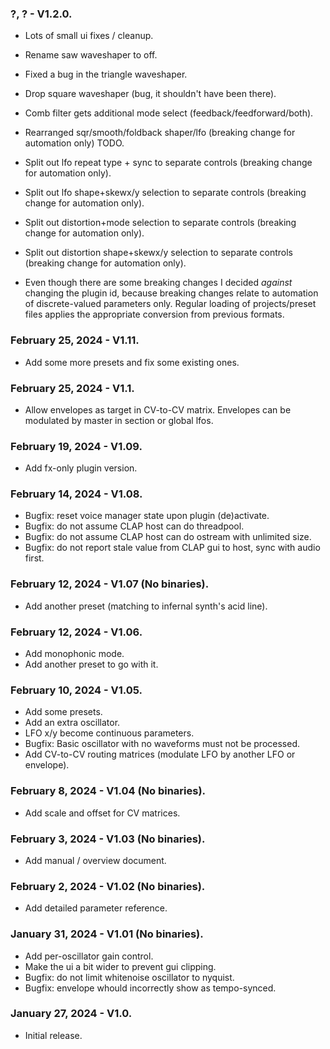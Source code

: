 ### ?, ? - V1.2.0.

- Lots of small ui fixes / cleanup.
- Rename saw waveshaper to off.
- Fixed a bug in the triangle waveshaper.
- Drop square waveshaper (bug, it shouldn't have been there).
- Comb filter gets additional mode select (feedback/feedforward/both).
- Rearranged sqr/smooth/foldback shaper/lfo (breaking change for automation only) TODO.
- Split out lfo repeat type + sync to separate controls (breaking change for automation only).
- Split out lfo shape+skewx/y selection to separate controls (breaking change for automation only).
- Split out distortion+mode selection to separate controls (breaking change for automation only).
- Split out distortion shape+skewx/y selection to separate controls (breaking change for automation only).

- Even though there are some breaking changes I decided *against* changing the plugin id,
because breaking changes relate to automation of discrete-valued parameters only.
Regular loading of projects/preset files applies the appropriate conversion from previous formats.

### February 25, 2024 - V1.11.

- Add some more presets and fix some existing ones.

### February 25, 2024 - V1.1.

- Allow envelopes as target in CV-to-CV matrix. Envelopes can be modulated by master in section or global lfos.

### February 19, 2024 - V1.09.

- Add fx-only plugin version.

### February 14, 2024 - V1.08.

- Bugfix: reset voice manager state upon plugin (de)activate.
- Bugfix: do not assume CLAP host can do threadpool.
- Bugfix: do not assume CLAP host can do ostream with unlimited size.
- Bugfix: do not report stale value from CLAP gui to host, sync with audio first.

### February 12, 2024 - V1.07 (No binaries).

- Add another preset (matching to infernal synth's acid line).

### February 12, 2024 - V1.06.

- Add monophonic mode.
- Add another preset to go with it.

### February 10, 2024 - V1.05.

- Add some presets.
- Add an extra oscillator.
- LFO x/y become continuous parameters.
- Bugfix: Basic oscillator with no waveforms must not be processed.
- Add CV-to-CV routing matrices (modulate LFO by another LFO or envelope).

### February 8, 2024 - V1.04 (No binaries).

- Add scale and offset for CV matrices.

### February 3, 2024 - V1.03 (No binaries).

- Add manual / overview document.

### February 2, 2024 - V1.02 (No binaries).

- Add detailed parameter reference.

### January 31, 2024 - V1.01 (No binaries).

- Add per-oscillator gain control.
- Make the ui a bit wider to prevent gui clipping.
- Bugfix: do not limit whitenoise oscillator to nyquist.
- Bugfix: envelope whould incorrectly show as tempo-synced.

### January 27, 2024 - V1.0.

- Initial release.